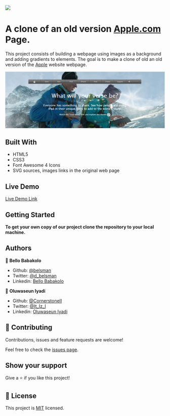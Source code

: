 ![](https://img.shields.io/badge/Microverse-blueviolet)

# A clone of an old version [Apple.com](https://web.archive.org/web/20140301004610/http://www.apple.com/) Page.

This project consists of building a webpage using images as a background and adding gradients to elements. The goal is to make a clone of old an old version of the [Apple](https://web.archive.org/web/20140301004610/http://www.apple.com/) website webpage.

![Screen Shoot](./images/app_screenshot.png)

## Built With
- HTML5
- CSS3
- Font Awesome 4 Icons
- SVG sources, images links in the original web page

## Live Demo

[Live Demo Link](https://github.com/CornerstoneII/Building-with-Backgrounds-and-Gradients/edit/master/index.html)


## Getting Started

**To get your own copy of our project clone the repository to your local machine.**


## Authors

👤 **Bello Babakolo**

- Github: [@belsman](https://github.com/belsman)
- Twitter: [@d_belsman](https://twitter.com/d_belsman)
- Linkedin: [Bello Babakolo](https://linkedin.com/bello-babakolo-b23b17145)

👤 **Oluwaseun Iyadi**

- Github: [@CornerstoneII](https://github.com/CornerstoneII)
- Twitter: [@It_Iz_I](https://twitter.com/It_Iz_I)
- Linkedin: [Oluwaseun Iyadi](https://www.linkedin.com/in/oluwaseun-iyadi-773584b4/)

## 🤝 Contributing

Contributions, issues and feature requests are welcome!

Feel free to check the [issues page](issues/).

## Show your support

Give a ⭐️ if you like this project!


## 📝 License

This project is [MIT](lic.url) licensed.
